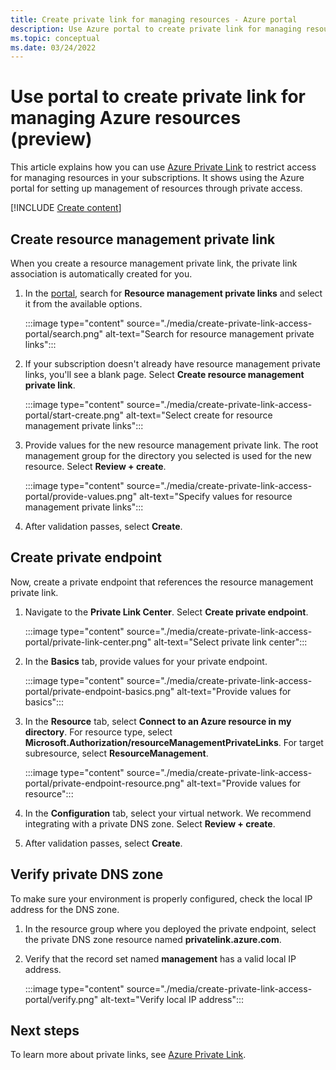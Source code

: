 ```yaml
---
title: Create private link for managing resources - Azure portal
description: Use Azure portal to create private link for managing resources.
ms.topic: conceptual
ms.date: 03/24/2022
---
```


# Use portal to create private link for managing Azure resources (preview)

This article explains how you can use [Azure Private Link](../../private-link/index.yml) to restrict access for managing resources in your subscriptions. It shows using the Azure portal for setting up management of resources through private access.

[!INCLUDE [Create content](../../../includes/resource-manager-create-rmpl.md)]

## Create resource management private link

When you create a resource management private link, the private link association is automatically created for you.

1. In the [portal](https://portal.azure.com), search for **Resource management private links** and select it from the available options.

   :::image type="content" source="./media/create-private-link-access-portal/search.png" alt-text="Search for resource management private links":::

1. If your subscription doesn't already have resource management private links, you'll see a blank page. Select **Create resource management private link**.

   :::image type="content" source="./media/create-private-link-access-portal/start-create.png" alt-text="Select create for resource management private links":::

1. Provide values for the new resource management private link. The root management group for the directory you selected is used for the new resource. Select **Review + create**.

   :::image type="content" source="./media/create-private-link-access-portal/provide-values.png" alt-text="Specify values for resource management private links":::

1. After validation passes, select **Create**.

## Create private endpoint

Now, create a private endpoint that references the resource management private link.

1. Navigate to the **Private Link Center**. Select **Create private endpoint**.

   :::image type="content" source="./media/create-private-link-access-portal/private-link-center.png" alt-text="Select private link center":::

1. In the **Basics** tab, provide values for your private endpoint.

   :::image type="content" source="./media/create-private-link-access-portal/private-endpoint-basics.png" alt-text="Provide values for basics":::

1. In the **Resource** tab, select **Connect to an Azure resource in my directory**. For resource type, select **Microsoft.Authorization/resourceManagementPrivateLinks**. For target subresource, select **ResourceManagement**.

   :::image type="content" source="./media/create-private-link-access-portal/private-endpoint-resource.png" alt-text="Provide values for resource":::

1. In the **Configuration** tab, select your virtual network. We recommend integrating with a private DNS zone. Select **Review + create**.

1. After validation passes, select **Create**.

## Verify private DNS zone

To make sure your environment is properly configured, check the local IP address for the DNS zone.

1. In the resource group where you deployed the private endpoint, select the private DNS zone resource named **privatelink.azure.com**.

1. Verify that the record set named **management** has a valid local IP address.

   :::image type="content" source="./media/create-private-link-access-portal/verify.png" alt-text="Verify local IP address":::

## Next steps

To learn more about private links, see [Azure Private Link](../../private-link/index.yml).
